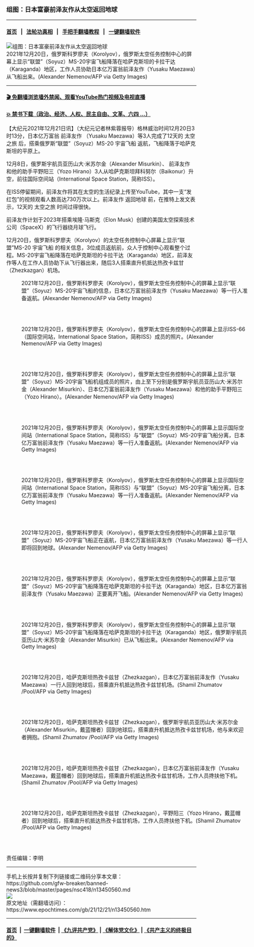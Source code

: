### 组图：日本富豪前泽友作从太空返回地球
------------------------

#### [首页](https://github.com/gfw-breaker/banned-news3/blob/master/README.md) &nbsp;&nbsp;|&nbsp;&nbsp; [法轮功真相](https://github.com/begood0513/basic/blob/master/README.md)  &nbsp;&nbsp;|&nbsp;&nbsp; [手把手翻墙教程](https://github.com/gfw-breaker/guides/wiki)  &nbsp;&nbsp;|&nbsp;&nbsp; [一键翻墙软件](https://github.com/gfw-breaker/nogfw/blob/master/README.md)  



<div><img alt="组图：日本富豪前泽友作从太空返回地球" class="attachment-djy_600_400 size-djy_600_400 wp-post-image" src="https://i.epochtimes.com/assets/uploads/2021/12/id13450564-GettyImages-1237345882-600x400.jpg"/>
<div class="caption">
 2021年12月20日，俄罗斯科罗廖夫（Korolyov），俄罗斯太空任务控制中心的屏幕上显示“联盟”（Soyuz）MS-20宇宙飞船降落在哈萨克斯坦的卡拉干达（Karaganda）地区，工作人员协助日本亿万富翁前泽友作（Yusaku Maezawa）从飞船出来。(Alexander Nemenov/AFP via Getty Images)
</div></div><hr/>

#### [ 🎬  免翻墙浏览墙外禁闻、观看YouTube热门视频及电视直播](https://github.com/gfw-breaker/HelloWorld)

#### [ 💥  禁书下载（政治、经济、人权、民主自由、文革、六四 ...）](https://github.com/gfw-breaker/books/blob/master/README.md)

<div><p>
 【大纪元2021年12月21日讯】（大纪元记者林紫蓉报导）格林威治时间12月20日3时13分，日本亿万富翁
 <ok href="https://www.epochtimes.com/gb/tag/%E5%89%8D%E6%B3%BD%E5%8F%8B%E4%BD%9C.html">
  前泽友作
 </ok>
 （Yusaku Maezawa）等3人完成了12天的
 <ok href="https://www.epochtimes.com/gb/tag/%E5%A4%AA%E7%A9%BA%E4%B9%8B%E6%97%85.html">
  太空之旅
 </ok>
 后，搭乘俄罗斯“联盟”（Soyuz）MS-20
 <ok href="https://www.epochtimes.com/gb/tag/%E5%AE%87%E5%AE%99%E9%A3%9E%E8%88%B9.html">
  宇宙飞船
 </ok>
 返航，飞船降落于哈萨克斯坦的平原上。
</p>
<p>
 12月8日，俄罗斯宇航员亚历山大‧米苏尔金（Alexander Misurkin）、
 <ok href="https://www.epochtimes.com/gb/tag/%E5%89%8D%E6%B3%BD%E5%8F%8B%E4%BD%9C.html">
  前泽友作
 </ok>
 和他的助手平野阳三（Yozo Hirano）3人从哈萨克斯坦拜科努尔（Baikonur）升空，前往国际空间站（International Space Station，简称ISS）。
</p>
<p>
 在ISS停留期间，前泽友作将其在太空的生活纪录上传至YouTube，其中一支“发红包”的视频观看人数高达730万次以上。前泽友作
 <ok href="https://www.epochtimes.com/gb/tag/%E8%BF%94%E5%9B%9E%E5%9C%B0%E7%90%83.html">
  返回地球
 </ok>
 前，在推特上发文表示，12天的
 <ok href="https://www.epochtimes.com/gb/tag/%E5%A4%AA%E7%A9%BA%E4%B9%8B%E6%97%85.html">
  太空之旅
 </ok>
 时间过得很快。
</p>
<p>
 前泽友作计划于2023年搭乘埃隆‧马斯克（Elon Musk）创建的美国太空探索技术公司（SpaceX）的飞行器绕月球飞行。
</p>
<p>
 12月20日，俄罗斯科罗廖夫（Korolyov）的太空任务控制中心屏幕上显示“联盟”MS-20
 <ok href="https://www.epochtimes.com/gb/tag/%E5%AE%87%E5%AE%99%E9%A3%9E%E8%88%B9.html">
  宇宙飞船
 </ok>
 的相关信息，3位成员返航前，众人于控制中心观看整个过程。MS-20宇宙飞船降落在哈萨克斯坦的卡拉干达（Karaganda）地区，前泽友作等人在工作人员协助下从飞行器出来，随后3人搭乘直升机抵达热孜卡兹甘（Zhezkazgan）机场。
</p>
<figure aria-describedby="caption-attachment-13450565" class="wp-caption aligncenter" id="attachment_13450565" style="width: 600px">
 <ok href="https://i.epochtimes.com/assets/uploads/2021/12/id13450565-GettyImages-1237342526.jpg" target="_blank">
  <img alt="" class="size-large wp-image-13450565" src="https://i.epochtimes.com/assets/uploads/2021/12/id13450565-GettyImages-1237342526-600x400.jpg"/>
 </ok>
 <br/><figcaption class="wp-caption-text" id="caption-attachment-13450565">
  2021年12月20日，俄罗斯科罗廖夫（Korolyov），俄罗斯太空任务控制中心的屏幕上显示“联盟”（Soyuz）MS-20宇宙飞船的信息，日本亿万富翁前泽友作（Yusaku Maezawa）等一行人准备返航。(Alexander Nemenov/AFP via Getty Images)
 </figcaption><br/>
</figure><br/>
<figure aria-describedby="caption-attachment-13450566" class="wp-caption aligncenter" id="attachment_13450566" style="width: 600px">
 <ok href="https://i.epochtimes.com/assets/uploads/2021/12/id13450566-GettyImages-1237342782.jpg" target="_blank">
  <img alt="" class="size-large wp-image-13450566" src="https://i.epochtimes.com/assets/uploads/2021/12/id13450566-GettyImages-1237342782-600x445.jpg"/>
 </ok>
 <br/><figcaption class="wp-caption-text" id="caption-attachment-13450566">
  2021年12月20日，俄罗斯科罗廖夫（Korolyov），俄罗斯太空任务控制中心的屏幕上显示ISS-66（国际空间站，International Space Station，简称ISS）成员的照片。(Alexander Nemenov/AFP via Getty Images)
 </figcaption><br/>
</figure><br/>
<figure aria-describedby="caption-attachment-13450567" class="wp-caption aligncenter" id="attachment_13450567" style="width: 600px">
 <ok href="https://i.epochtimes.com/assets/uploads/2021/12/id13450567-GettyImages-1237342851.jpg" target="_blank">
  <img alt="" class="size-large wp-image-13450567" src="https://i.epochtimes.com/assets/uploads/2021/12/id13450567-GettyImages-1237342851-600x451.jpg"/>
 </ok>
 <br/><figcaption class="wp-caption-text" id="caption-attachment-13450567">
  2021年12月20日，俄罗斯科罗廖夫（Korolyov），俄罗斯太空任务控制中心的屏幕上显示“联盟”（Soyuz）MS-20宇宙飞船机组成员的照片，由上至下分别是俄罗斯宇航员亚历山大‧米苏尔金（Alexander Misurkin）、日本亿万富翁前泽友作（Yusaku Maezawa）和他的助手平野阳三（Yozo Hirano）。(Alexander Nemenov/AFP via Getty Images)
 </figcaption><br/>
</figure><br/>
<figure aria-describedby="caption-attachment-13450569" class="wp-caption aligncenter" id="attachment_13450569" style="width: 600px">
 <ok href="https://i.epochtimes.com/assets/uploads/2021/12/id13450569-GettyImages-1237343390.jpg" target="_blank">
  <img alt="" class="size-large wp-image-13450569" src="https://i.epochtimes.com/assets/uploads/2021/12/id13450569-GettyImages-1237343390-600x426.jpg"/>
 </ok>
 <br/><figcaption class="wp-caption-text" id="caption-attachment-13450569">
  2021年12月20日，俄罗斯科罗廖夫（Korolyov），俄罗斯太空任务控制中心的屏幕上显示国际空间站（International Space Station，简称ISS）与“联盟”（Soyuz）MS-20宇宙飞船分离，日本亿万富翁前泽友作（Yusaku Maezawa）等一行人准备返航。(Alexander Nemenov/AFP via Getty Images)
 </figcaption><br/>
</figure><br/>
<figure aria-describedby="caption-attachment-13450570" class="wp-caption aligncenter" id="attachment_13450570" style="width: 600px">
 <ok href="https://i.epochtimes.com/assets/uploads/2021/12/id13450570-GettyImages-1237343397.jpg" target="_blank">
  <img alt="" class="size-large wp-image-13450570" src="https://i.epochtimes.com/assets/uploads/2021/12/id13450570-GettyImages-1237343397-600x458.jpg"/>
 </ok>
 <br/><figcaption class="wp-caption-text" id="caption-attachment-13450570">
  2021年12月20日，俄罗斯科罗廖夫（Korolyov），俄罗斯太空任务控制中心的屏幕上显示国际空间站（International Space Station，简称ISS）与“联盟”（Soyuz）MS-20宇宙飞船分离，日本亿万富翁前泽友作（Yusaku Maezawa）等一行人准备返航。(Alexander Nemenov/AFP via Getty Images)
 </figcaption><br/>
</figure><br/>
<figure aria-describedby="caption-attachment-13450577" class="wp-caption aligncenter" id="attachment_13450577" style="width: 600px">
 <ok href="https://i.epochtimes.com/assets/uploads/2021/12/id13450577-GettyImages-1237345289.jpg" target="_blank">
  <img alt="" class="size-large wp-image-13450577" src="https://i.epochtimes.com/assets/uploads/2021/12/id13450577-GettyImages-1237345289-600x400.jpg"/>
 </ok>
 <br/><figcaption class="wp-caption-text" id="caption-attachment-13450577">
  2021年12月20日，俄罗斯科罗廖夫（Korolyov），俄罗斯太空任务控制中心的屏幕上显示“联盟”（Soyuz）MS-20宇宙飞船正在返航，日本亿万富翁前泽友作（Yusaku Maezawa）等一行人即将回到地球。(Alexander Nemenov/AFP via Getty Images)
 </figcaption><br/>
</figure><br/>
<figure aria-describedby="caption-attachment-13450578" class="wp-caption aligncenter" id="attachment_13450578" style="width: 600px">
 <ok href="https://i.epochtimes.com/assets/uploads/2021/12/id13450578-GettyImages-1237345734.jpg" target="_blank">
  <img alt="" class="size-large wp-image-13450578" src="https://i.epochtimes.com/assets/uploads/2021/12/id13450578-GettyImages-1237345734-600x400.jpg"/>
 </ok>
 <br/><figcaption class="wp-caption-text" id="caption-attachment-13450578">
  2021年12月20日，俄罗斯科罗廖夫（Korolyov），俄罗斯太空任务控制中心的屏幕上显示“联盟”（Soyuz）MS-20宇宙飞船降落在哈萨克斯坦的卡拉干达（Karaganda）地区，日本亿万富翁前泽友作（Yusaku Maezawa）正要离开飞船。(Alexander Nemenov/AFP via Getty Images)
 </figcaption><br/>
</figure><br/>
<figure aria-describedby="caption-attachment-13450579" class="wp-caption aligncenter" id="attachment_13450579" style="width: 600px">
 <ok href="https://i.epochtimes.com/assets/uploads/2021/12/id13450579-GettyImages-1237345883.jpg" target="_blank">
  <img alt="" class="size-large wp-image-13450579" src="https://i.epochtimes.com/assets/uploads/2021/12/id13450579-GettyImages-1237345883-600x400.jpg"/>
 </ok>
 <br/><figcaption class="wp-caption-text" id="caption-attachment-13450579">
  2021年12月20日，俄罗斯科罗廖夫（Korolyov），俄罗斯太空任务控制中心的屏幕上显示“联盟”（Soyuz）MS-20宇宙飞船降落在哈萨克斯坦的卡拉干达（Karaganda）地区，俄罗斯宇航员亚历山大‧米苏尔金（Alexander Misurkin）已从飞船出来。(Alexander Nemenov/AFP via Getty Images)
 </figcaption><br/>
</figure><br/>
<figure aria-describedby="caption-attachment-13450581" class="wp-caption aligncenter" id="attachment_13450581" style="width: 600px">
 <ok href="https://i.epochtimes.com/assets/uploads/2021/12/id13450581-GettyImages-1237348006.jpg" target="_blank">
  <img alt="" class="size-large wp-image-13450581" src="https://i.epochtimes.com/assets/uploads/2021/12/id13450581-GettyImages-1237348006-600x382.jpg"/>
 </ok>
 <br/><figcaption class="wp-caption-text" id="caption-attachment-13450581">
  2021年12月20日，哈萨克斯坦热孜卡兹甘（Zhezkazgan），日本亿万富翁前泽友作（Yusaku Maezawa）一行人回到地球后，搭乘直升机抵达热孜卡兹甘机场。(Shamil Zhumatov /Pool/AFP via Getty Images)
 </figcaption><br/>
</figure><br/>
<figure aria-describedby="caption-attachment-13450582" class="wp-caption aligncenter" id="attachment_13450582" style="width: 600px">
 <ok href="https://i.epochtimes.com/assets/uploads/2021/12/id13450582-GettyImages-1237348069.jpg" target="_blank">
  <img alt="" class="size-large wp-image-13450582" src="https://i.epochtimes.com/assets/uploads/2021/12/id13450582-GettyImages-1237348069-600x415.jpg"/>
 </ok>
 <br/><figcaption class="wp-caption-text" id="caption-attachment-13450582">
  2021年12月20日，哈萨克斯坦热孜卡兹甘（Zhezkazgan），俄罗斯宇航员亚历山大‧米苏尔金（Alexander Misurkin，戴蓝帽者）回到地球后，搭乘直升机抵达热孜卡兹甘机场，他与来欢迎者拥抱。(Shamil Zhumatov /Pool/AFP via Getty Images)
 </figcaption><br/>
</figure><br/>
<figure aria-describedby="caption-attachment-13450583" class="wp-caption aligncenter" id="attachment_13450583" style="width: 600px">
 <ok href="https://i.epochtimes.com/assets/uploads/2021/12/id13450583-GettyImages-1237348094.jpg" target="_blank">
  <img alt="" class="size-large wp-image-13450583" src="https://i.epochtimes.com/assets/uploads/2021/12/id13450583-GettyImages-1237348094-600x439.jpg"/>
 </ok>
 <br/><figcaption class="wp-caption-text" id="caption-attachment-13450583">
  2021年12月20日，哈萨克斯坦热孜卡兹甘（Zhezkazgan），日本亿万富翁前泽友作（Yusaku Maezawa，戴蓝帽者）回到地球后，搭乘直升机抵达热孜卡兹甘机场，工作人员搀扶他下机。(Shamil Zhumatov /Pool/AFP via Getty Images)
 </figcaption><br/>
</figure><br/>
<figure aria-describedby="caption-attachment-13450584" class="wp-caption aligncenter" id="attachment_13450584" style="width: 600px">
 <ok href="https://i.epochtimes.com/assets/uploads/2021/12/id13450584-GettyImages-1237348230.jpg" target="_blank">
  <img alt="" class="size-large wp-image-13450584" src="https://i.epochtimes.com/assets/uploads/2021/12/id13450584-GettyImages-1237348230-600x425.jpg"/>
 </ok>
 <br/><figcaption class="wp-caption-text" id="caption-attachment-13450584">
  2021年12月20日，哈萨克斯坦热孜卡兹甘（Zhezkazgan），平野阳三（Yozo Hirano，戴蓝帽者）回到地球后，搭乘直升机抵达热孜卡兹甘机场，工作人员搀扶他下机。(Shamil Zhumatov /Pool/AFP via Getty Images)
 </figcaption><br/>
</figure><br/>
<p>
 责任编辑：李明
</p>
</div>
<hr/>
手机上长按并复制下列链接或二维码分享本文章：<br/>
https://github.com/gfw-breaker/banned-news3/blob/master/pages/nsc418/n13450560.md <br/>
<a href='https://github.com/gfw-breaker/banned-news3/blob/master/pages/nsc418/n13450560.md'><img src='https://github.com/gfw-breaker/banned-news3/blob/master/pages/nsc418/n13450560.md.png'/></a> <br/>
原文地址（需翻墙访问）：https://www.epochtimes.com/gb/21/12/21/n13450560.htm


------------------------
#### [首页](https://github.com/gfw-breaker/banned-news3/blob/master/README.md) &nbsp;|&nbsp; [一键翻墙软件](https://github.com/gfw-breaker/nogfw/blob/master/README.md) &nbsp;| [《九评共产党》](https://github.com/gfw-breaker/9ping.md/blob/master/README.md#九评之一评共产党是什么) | [《解体党文化》](https://github.com/gfw-breaker/jtdwh.md/blob/master/README.md) | [《共产主义的终极目的》](https://github.com/gfw-breaker/gczydzjmd.md/blob/master/README.md)


<img src='http://gfw-breaker.win/banned-news3/pages/nsc418/n13450560.md' width='0px' height='0px'/>